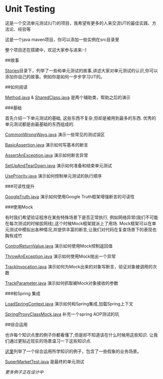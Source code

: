 Unit Testing
===

这是一个交流单元测试(UT)的项目，我希望有更多的人来交流UT的最佳实践、方法论、经验等

这是一个java maven项目，你可以添加一些实例在src目录里

整个项目还在搭建中，欢迎大家参与进来:-)


##故事

[Stories](https://github.com/WalterInSH/unit-testing/tree/master/stories)目录下，列举了一些和单元测试的故事,讲述大家对单元测试的认识,你可以添加你自己的故事。例如你是如何一步步学习UT的。

##如何阅读

[Method.java](https://github.com/WalterInSH/unit-testing/blob/master/src/main/java/io/github/walterinsh/Method.java) & [SharedClass.java](https://github.com/WalterInSH/unit-testing/blob/master/src/main/java/io/github/walterinsh/SharedClass.java) 是两个辅助类，帮助之后的演示

###基础

首先介绍一下单元测试的基础, 这些东西不复杂,但却是被用到最多的东西. 优秀的单元测试都是由最基础的东西组成的.

[CommonWrongWays.java](https://github.com/WalterInSH/unit-testing/blob/master/src/test/java/io/github/walterinsh/basic/CommonWrongWays.java) 演示一些常见的测试误区

[BasicAssertion.java](https://github.com/WalterInSH/unit-testing/blob/master/src/test/java/io/github/walterinsh/basic/BasicAssertion.java) 演示如何写基本的断言

[AssertAnException.java](https://github.com/WalterInSH/unit-testing/blob/master/src/test/java/io/github/walterinsh/basic/AssertAnException.java) 演示如何断言异常

[SetUpAndTearDown.java](https://github.com/WalterInSH/unit-testing/blob/master/src/test/java/io/github/walterinsh/basic/SetUpAndTearDown.java) 演示如何准备和结束单元测试

[UsePriority.java](https://github.com/WalterInSH/unit-testing/blob/master/src/test/java/io/github/walterinsh/basic/UsePriority.java) 演示如何控制单元测试的执行顺序

###可读性提升

[GoogleTruth.java](https://github.com/WalterInSH/unit-testing/blob/master/src/test/java/io/github/walterinsh/readability/GoogleTruth.java) 演示如何使用Google Truth框架增强断言的可读性

###使用Mock

有时我们希望验证程序在某些特殊场景下是否正常执行, 例如网络异常(我们不可能在每次测试的时候拔网线),这个时候Mock框架就派上了用场. Mock框架可以在单元测试中模拟出各种情况,并提供丰富的断言,让我们对代码在复查场景下的表现也胸有成竹

[ControlReturnValue.java](https://github.com/WalterInSH/unit-testing/blob/master/src/test/java/io/github/walterinsh/mock/ControlReturnValue.java) 演示如何使用Mock控制返回值

[ThrowAnException.java](https://github.com/WalterInSH/unit-testing/blob/master/src/test/java/io/github/walterinsh/mock/ThrowAnException.java) 演示如何使用Mock抛出一个异常

[TrackInvocation.java](https://github.com/WalterInSH/unit-testing/blob/master/src/test/java/io/github/walterinsh/mock/TrackInvocation.java) 演示如何为Mock出来的对象写断言，验证对象被调用的次数

[TrackParameter.java](https://github.com/WalterInSH/unit-testing/blob/master/src/test/java/io/github/walterinsh/mock/TrackParameter.java) 演示如何抓取被Mock对象接收的参数

###和Spring 集成

[LoadSpringContext.java](https://github.com/WalterInSH/unit-testing/blob/master/src/test/java/io/github/walterinsh/spring/LoadSpringContext.java) 演示如何和Spring集成,加载Spring上下文

[SpringProxyClassMock.java](https://github.com/WalterInSH/unit-testing/blob/master/src/test/java/io/github/walterinsh/spring/SpringProxyClassMock.java) 补充一个spring AOP测试的坑


##综合运用

也许每个知识点里的例子你都看懂了,但是却不知道该在什么时候用这些知识. 让我们通过更贴近现实的场景温习一下这些知识点.

[这里](https://github.com/WalterInSH/unit-testing/tree/master/src/main/java/io/github/walterinsh/realworld)列举了一个综合运用所学知识的例子，包含了一些假象的业务场景。

[SuperMarketTest.java](https://github.com/WalterInSH/unit-testing/blob/master/src/test/java/io/github/walterinsh/realworld/SuperMarketTest.java) 是最终的单元测试

_更多例子正在设计中_
